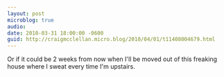 ```yaml
---
layout: post
microblog: true
audio: 
date: 2010-03-31 18:00:00 -0600
guid: http://craigmcclellan.micro.blog/2010/04/01/t11408004679.html
---
```

Or if it could be 2 weeks from now when I'll be moved out of this freaking house where I sweat every time I'm upstairs.
